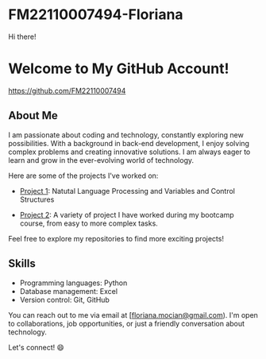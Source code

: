 # FM22110007494-Floriana
Hi there!

# Welcome to My GitHub Account!
https://github.com/FM22110007494

## About Me

I am passionate about coding and technology, constantly exploring new possibilities. With a background in back-end development, I enjoy solving complex problems and creating innovative solutions. I am always eager to learn and grow in the ever-evolving world of technology.

Here are some of the projects I've worked on:

- [Project 1](https://github.com/FM22110007494/finalCapstone): Natutal Language Processing and Variables and Control
Structures

- [Project 2](https://www.hyperiondev.com/portfolio/118579/): A variety of project I have worked during my bootcamp course, from easy to more complex tasks.

Feel free to explore my repositories to find more exciting projects!

## Skills

- Programming languages: Python
- Database management: Excel
- Version control: Git, GitHub



You can reach out to me via email at [floriana.mocian@gmail.com). I'm open to collaborations, job opportunities, or just a friendly conversation about technology.

Let's connect! 😄
